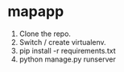 # mapapp

1. Clone the repo.
2. Switch / create virtualenv.
3. pip install -r requirements.txt
4. python manage.py runserver

